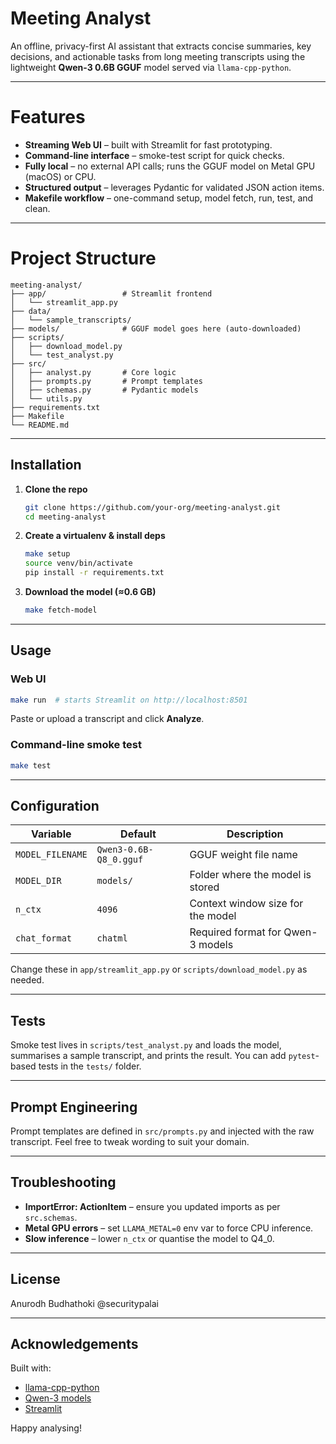 #  Meeting Analyst

An offline, privacy-first AI assistant that extracts concise summaries, key decisions, and actionable tasks from long meeting transcripts using the lightweight **Qwen-3 0.6B GGUF** model served via `llama-cpp-python`.

---

# Features

* **Streaming Web UI** – built with Streamlit for fast prototyping.
* **Command-line interface** – smoke-test script for quick checks.
* **Fully local** – no external API calls; runs the GGUF model on Metal GPU (macOS) or CPU.
* **Structured output** – leverages Pydantic for validated JSON action items.
* **Makefile workflow** – one-command setup, model fetch, run, test, and clean.

---

# Project Structure

```
meeting-analyst/
├── app/                 # Streamlit frontend
│   └── streamlit_app.py
├── data/
│   └── sample_transcripts/
├── models/              # GGUF model goes here (auto-downloaded)
├── scripts/
│   ├── download_model.py
│   └── test_analyst.py
├── src/
│   ├── analyst.py       # Core logic
│   ├── prompts.py       # Prompt templates
│   ├── schemas.py       # Pydantic models
│   └── utils.py
├── requirements.txt
├── Makefile
└── README.md
```

---

## Installation

1. **Clone the repo**
   ```bash
   git clone https://github.com/your-org/meeting-analyst.git
   cd meeting-analyst
   ```
2. **Create a virtualenv & install deps**
   ```bash
   make setup
   source venv/bin/activate
   pip install -r requirements.txt
   ```
3. **Download the model (≈0.6 GB)**
   ```bash
   make fetch-model
   ```

---

##  Usage

### Web UI
```bash
make run  # starts Streamlit on http://localhost:8501
```
Paste or upload a transcript and click **Analyze**.

### Command-line smoke test
```bash
make test
```

---

##  Configuration

| Variable        | Default                        | Description                               |
|-----------------|--------------------------------|-------------------------------------------|
| `MODEL_FILENAME`| `Qwen3-0.6B-Q8_0.gguf`         | GGUF weight file name                     |
| `MODEL_DIR`     | `models/`                      | Folder where the model is stored          |
| `n_ctx`         | `4096`                         | Context window size for the model         |
| `chat_format`   | `chatml`                       | Required format for Qwen-3 models         |

Change these in `app/streamlit_app.py` or `scripts/download_model.py` as needed.

---

##  Tests

Smoke test lives in `scripts/test_analyst.py` and loads the model, summarises a sample transcript, and prints the result. You can add `pytest`-based tests in the `tests/` folder.

---

##  Prompt Engineering

Prompt templates are defined in `src/prompts.py` and injected with the raw transcript. Feel free to tweak wording to suit your domain.

---

##  Troubleshooting

* **ImportError: ActionItem** – ensure you updated imports as per `src.schemas`.
* **Metal GPU errors** – set `LLAMA_METAL=0` env var to force CPU inference.
* **Slow inference** – lower `n_ctx` or quantise the model to Q4_0.

---

##  License

Anurodh Budhathoki @securitypalai

---

## Acknowledgements

Built with:
* [llama-cpp-python](https://github.com/abetlen/llama-cpp-python)
* [Qwen-3 models](https://huggingface.co/Qwen)
* [Streamlit](https://streamlit.io)

Happy analysing!